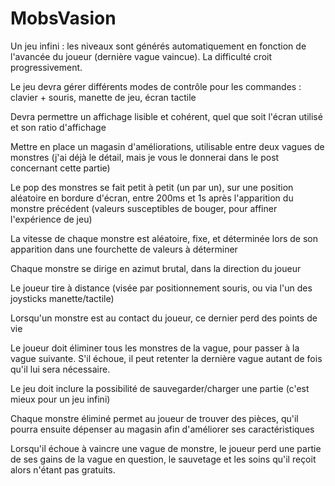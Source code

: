 # MobsVasion

Un jeu infini : les niveaux sont générés automatiquement en fonction de l'avancée du joueur (dernière vague vaincue). La difficulté croit progressivement.


Le jeu devra gérer différents modes de contrôle pour les commandes : clavier + souris, manette de jeu, écran tactile


Devra permettre un affichage lisible et cohérent, quel que soit l'écran utilisé et son ratio d'affichage


Mettre en place un magasin d'améliorations, utilisable entre deux vagues de monstres (j'ai déjà le détail, mais je vous le donnerai dans le post concernant cette partie)


Le pop des monstres se fait petit à petit (un par un), sur une position aléatoire en bordure d'écran, entre 200ms et 1s après l'apparition du monstre précédent (valeurs susceptibles de bouger, pour affiner l'expérience de jeu)


La vitesse de chaque monstre est aléatoire, fixe, et déterminée lors de son apparition dans une fourchette de valeurs à déterminer


Chaque monstre se dirige en azimut brutal, dans la direction du joueur


Le joueur tire à distance (visée par positionnement souris, ou via l'un des joysticks manette/tactile)


Lorsqu'un monstre est au contact du joueur, ce dernier perd des points de vie


Le joueur doit éliminer tous les monstres de la vague, pour passer à la vague suivante. S'il échoue, il peut retenter la dernière vague autant de fois qu'il lui sera nécessaire.


Le jeu doit inclure la possibilité de sauvegarder/charger une partie (c'est mieux pour un jeu infini)


Chaque monstre éliminé permet au joueur de trouver des pièces, qu'il pourra ensuite dépenser au magasin afin d'améliorer ses caractéristiques 


Lorsqu'il échoue à vaincre une vague de monstre, le joueur perd une partie de ses gains de la vague en question, le sauvetage et les soins qu'il reçoit alors n'étant pas gratuits.